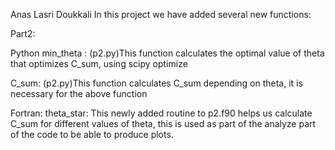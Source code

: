 Anas Lasri Doukkali
In this project we have added several new functions:

Part2:

Python
min_theta : (p2.py)This function calculates the optimal value of theta that optimizes
C_sum,  using scipy optimize

C_sum: (p2.py)This function calculates C_sum depending on theta, it is necessary for the above function

Fortran:
theta_star: This newly added routine to p2.f90 helps us calculate C_sum for different
values of theta, this is used as part of the analyze part of the code to be able to produce plots.
